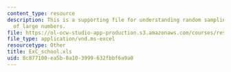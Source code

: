 ```yaml
---
content_type: resource
description: This is a supporting file for understanding random sampling and the law
  of large numbers.
file: https://ol-ocw-studio-app-production.s3.amazonaws.com/courses/res-14-002-abdul-latif-jameel-poverty-action-lab-executive-training-evaluating-social-programs-2011-spring-2011/8c877100ea5b0a103999632fbbf6a9a0_ExC_school.xls
file_type: application/vnd.ms-excel
resourcetype: Other
title: ExC_school.xls
uid: 8c877100-ea5b-0a10-3999-632fbbf6a9a0
---
```

